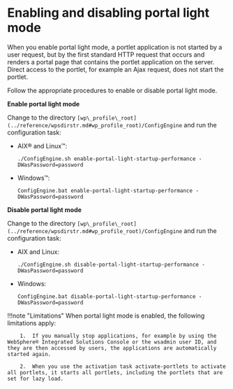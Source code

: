 # Enabling and disabling portal light mode

When you enable portal light mode, a portlet application is not started by a user request, but by the first standard HTTP request that occurs and renders a portal page that contains the portlet application on the server. Direct access to the portlet, for example an Ajax request, does not start the portlet.

Follow the appropriate procedures to enable or disable portal light mode.

**Enable portal light mode**

Change to the directory `[wp\_profile\_root](../reference/wpsdirstr.md#wp_profile_root)/ConfigEngine` and run the configuration task:

-   AIX® and Linux™:

    ```
    ./ConfigEngine.sh enable-portal-light-startup-performance -DWasPassword=password
    ```

-   Windows™:

    ```
    ConfigEngine.bat enable-portal-light-startup-performance -DWasPassword=password
    ```

**Disable portal light mode**

Change to the directory `[wp\_profile\_root](../reference/wpsdirstr.md#wp_profile_root)/ConfigEngine` and run the configuration task:

-   AIX and Linux:

    ```
    ./ConfigEngine.sh disable-portal-light-startup-performance -DWasPassword=password
    ```

-   Windows:

    ```
    ConfigEngine.bat disable-portal-light-startup-performance -DWasPassword=password
    ```

!!!note "Limitations"
    When portal light mode is enabled, the following limitations apply:

        1.  If you manually stop applications, for example by using the WebSphere® Integrated Solutions Console or the wsadmin user ID, and they are then accessed by users, the applications are automatically started again.
        
        2.  When you use the activation task activate-portlets to activate all portlets, it starts all portlets, including the portlets that are set for lazy load.



